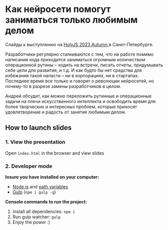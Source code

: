 # Как нейросети помогут заниматься только любимым делом

Слайды к выступлению на [HolyJS 2023 Autumn ](https://holyjs.ru/talks/8249295b493f4a8cb38d92f85b7d3f0d/) в Санкт-Петербурге.

Разработчики регулярно сталкиваются с тем, что на работе помимо написания кода приходится заниматься огромным количеством операционной рутины – ходить на встречи, писать отчеты, придумывать себе цели для развития, и т.д. И как будто бы нет средства для избежания такой напасти – ни в корпорациях, ни в стартапах. Последнее время все только и говорят о революции нейросетей, но почему-то в разрезе замены разработчиков в целом.

Андрей обсудит, как можно переложить рутинные и операционные задачи на плечи искусственного интеллекта и освободить время для более творческих и интересных проблем, которые приносят удовлетворение и радость от занятия любимым делом.

## How to launch slides
### 1. View the presentation
Open `index.html` in the browser and view slides

### 2. Developer mode

__Insure you have installed on your computer:__

* [Node.js](https://nodejs.org/en/download/) and [path variables](http://stackoverflow.com/questions/8278143/node-js-how-to-run-node-command-from-any-path)
* [Gulp](http://gulpjs.com/) (`npm i gulp -g`)

__Console commands to run the project:__

1. Install all dependenсies: `npm i`
2. Run gulp watcher: `gulp`
3. Enjoy the power :)
